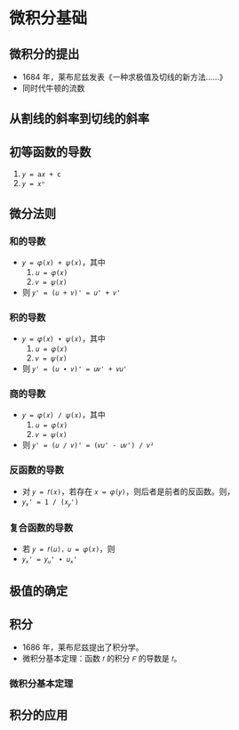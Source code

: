 # 微积分基础

		
## 微积分的提出

- 1684 年，莱布尼兹发表《一种求极值及切线的新方法……》
- 同时代牛顿的流数

		
## 从割线的斜率到切线的斜率

		
## 初等函数的导数

1. `𝑦 = 𝖺𝑥 + 𝖼`
2. <code>𝑦 = 𝑥ⁿ</code>

		
## 微分法则

	
### 和的导数

- <code>𝑦 = 𝜑(𝑥) + 𝜓(𝑥)</code>，其中
   1. <code>𝑢 = 𝜑(𝑥)</code>
   1. <code>𝑣 = 𝜓(𝑥)</code>
- 则 <code>𝑦' = (𝑢 + 𝑣)' = 𝑢' + 𝑣'</code>

	
### 积的导数

- <code>𝑦 = 𝜑(𝑥) ∙ 𝜓(𝑥)</code>，其中
   1. <code>𝑢 = 𝜑(𝑥)</code>
   1. <code>𝑣 = 𝜓(𝑥)</code>
- 则 <code>𝑦' = (𝑢 ∙ 𝑣)' = 𝑢𝑣' + 𝑣𝑢'</code>

	
### 商的导数

- <code>𝑦 = 𝜑(𝑥) ∕ 𝜓(𝑥)</code>，其中
   1. <code>𝑢 = 𝜑(𝑥)</code>
   1. <code>𝑣 = 𝜓(𝑥)</code>
- 则 <code>𝑦' = (𝑢 ∕ 𝑣)' = (𝑣𝑢' - 𝑢𝑣') / 𝑣²</code>

	
### 反函数的导数

- 对 `𝑦 = 𝑓(𝑥)`，若存在 `𝑥 = 𝜑(𝑦)`，则后者是前者的反函数。则，
- <code>𝑦<sub>𝑥</sub>' = 1 / (𝑥<sub>𝑦</sub>')</code>

	
### 复合函数的导数

- 若 `𝑦 = 𝑓(𝑢)，𝑢 = 𝜑(𝑥)`，则
- <code>𝑦<sub>𝑥</sub>' = 𝑦<sub>𝑢</sub>' ∙ 𝑢<sub>𝑥</sub>'</code>

		
## 极值的确定

		
## 积分

- 1686 年，莱布尼兹提出了积分学。
- 微积分基本定理：函数 `𝑓` 的积分 `𝐹` 的导数是 `𝑓`。

	
### 微积分基本定理

		
## 积分的应用

